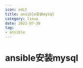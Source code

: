 ```yaml
---
icon: edit
title: ansible安装mysql
category: linux
date: 2022-07-30
tag:
- ansible
---
```



# ansible安装mysql





